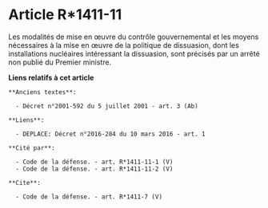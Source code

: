 # Article R*1411-11

Les modalités de mise en œuvre du contrôle gouvernemental et les moyens nécessaires à la mise en œuvre de la politique de
dissuasion, dont les installations nucléaires intéressant la dissuasion, sont précisés par un arrêté non publié du Premier
ministre.

**Liens relatifs à cet article**

	**Anciens textes**:

	  - Décret n°2001-592 du 5 juillet 2001 - art. 3 (Ab)

	**Liens**:

	  - DEPLACE: Décret n°2016-284 du 10 mars 2016 - art. 1

	**Cité par**:

	  - Code de la défense. - art. R*1411-11-1 (V)
	  - Code de la défense. - art. R*1411-11-2 (V)

	**Cite**:

	  - Code de la défense. - art. R*1411-7 (V)
